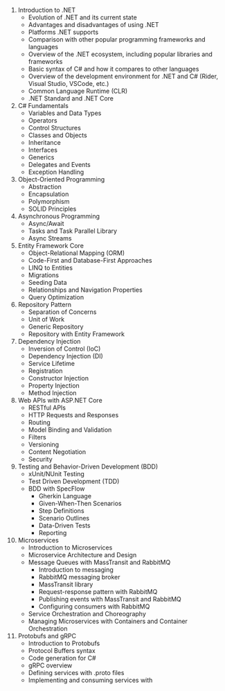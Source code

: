 1. Introduction to .NET
   - Evolution of .NET and its current state
   - Advantages and disadvantages of using .NET
   - Platforms .NET supports
   - Comparison with other popular programming frameworks and languages
   - Overview of the .NET ecosystem, including popular libraries and frameworks
   - Basic syntax of C# and how it compares to other languages
   - Overview of the development environment for .NET and C# (Rider, Visual Studio, VSCode, etc.)
   - Common Language Runtime (CLR)
   - .NET Standard and .NET Core
2. C# Fundamentals
   - Variables and Data Types
   - Operators
   - Control Structures
   - Classes and Objects
   - Inheritance
   - Interfaces
   - Generics
   - Delegates and Events
   - Exception Handling
3. Object-Oriented Programming
   - Abstraction
   - Encapsulation
   - Polymorphism
   - SOLID Principles
4. Asynchronous Programming
   - Async/Await
   - Tasks and Task Parallel Library
   - Async Streams
5. Entity Framework Core
   - Object-Relational Mapping (ORM)
   - Code-First and Database-First Approaches
   - LINQ to Entities
   - Migrations
   - Seeding Data
   - Relationships and Navigation Properties
   - Query Optimization
6. Repository Pattern
   - Separation of Concerns
   - Unit of Work
   - Generic Repository
   - Repository with Entity Framework
7. Dependency Injection
   - Inversion of Control (IoC)
   - Dependency Injection (DI)
   - Service Lifetime
   - Registration
   - Constructor Injection
   - Property Injection
   - Method Injection
8. Web APIs with ASP.NET Core
   - RESTful APIs
   - HTTP Requests and Responses
   - Routing
   - Model Binding and Validation
   - Filters
   - Versioning
   - Content Negotiation
   - Security
9. Testing and Behavior-Driven Development (BDD)
   - xUnit/NUnit Testing
   - Test Driven Development (TDD)
   - BDD with SpecFlow
     - Gherkin Language
     - Given-When-Then Scenarios
     - Step Definitions
     - Scenario Outlines
     - Data-Driven Tests
     - Reporting
10. Microservices
    - Introduction to Microservices
    - Microservice Architecture and Design
    - Message Queues with MassTransit and RabbitMQ
      - Introduction to messaging
      - RabbitMQ messaging broker
      - MassTransit library
      - Request-response pattern with RabbitMQ
      - Publishing events with MassTransit and RabbitMQ
      - Configuring consumers with RabbitMQ
    - Service Orchestration and Choreography
    - Managing Microservices with Containers and Container Orchestration
11. Protobufs and gRPC
    - Introduction to Protobufs
    - Protocol Buffers syntax
    - Code generation for C#
    - gRPC overview
    - Defining services with .proto files
    - Implementing and consuming services with
